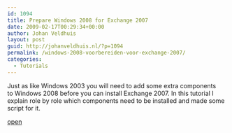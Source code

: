 ```yaml
---
id: 1094
title: Prepare Windows 2008 for Exchange 2007
date: 2009-02-17T00:29:34+00:00
author: Johan Veldhuis
layout: post
guid: http://johanveldhuis.nl/?p=1094
permalink: /windows-2008-voorbereiden-voor-exchange-2007/
categories:
  - Tutorials
---
```

Just as like Windows 2003 you will need to add some extra components to Windows 2008 before you can install Exchange 2007. In this tutorial I explain role by role which components need to be installed and made some script for it.

[open](http://johanveldhuis.nl/?page_id=1083&lang=en)